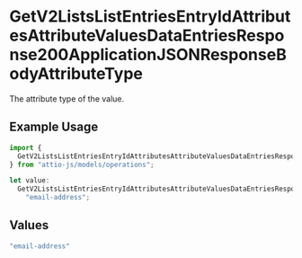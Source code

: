 # GetV2ListsListEntriesEntryIdAttributesAttributeValuesDataEntriesResponse200ApplicationJSONResponseBodyAttributeType

The attribute type of the value.

## Example Usage

```typescript
import {
  GetV2ListsListEntriesEntryIdAttributesAttributeValuesDataEntriesResponse200ApplicationJSONResponseBodyAttributeType,
} from "attio-js/models/operations";

let value:
  GetV2ListsListEntriesEntryIdAttributesAttributeValuesDataEntriesResponse200ApplicationJSONResponseBodyAttributeType =
    "email-address";
```

## Values

```typescript
"email-address"
```